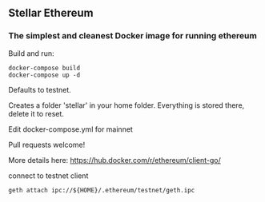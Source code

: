 ## Stellar Ethereum  

### The simplest and cleanest Docker image for running ethereum

Build and run:
```
docker-compose build
docker-compose up -d
```

Defaults to testnet.

Creates a folder 'stellar' in your home folder.  Everything is stored there, delete it to reset.

Edit docker-compose.yml for mainnet

Pull requests welcome!

More details here: https://hub.docker.com/r/ethereum/client-go/

connect to testnet client
```
geth attach ipc://${HOME}/.ethereum/testnet/geth.ipc
```
